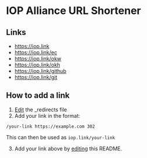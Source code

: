 # IOP Alliance URL Shortener

## Links

- https://iop.link
- https://iop.link/ec
- https://iop.link/okw
- https://iop.link/okh
- https://iop.link/github
- https://iop.link/git

## How to add a link

1. [Edit](https://github.com/iop-alliance/iop.link/edit/master/_redirects) the _redirects file
2. Add your link in the format:
```
/your-link https://example.com 302
```
This can then be used as `iop.link/your-link`

3. Add your link above by [editing](https://github.com/iop-alliance/iop.link/edit/master/README.md)
 this README.
